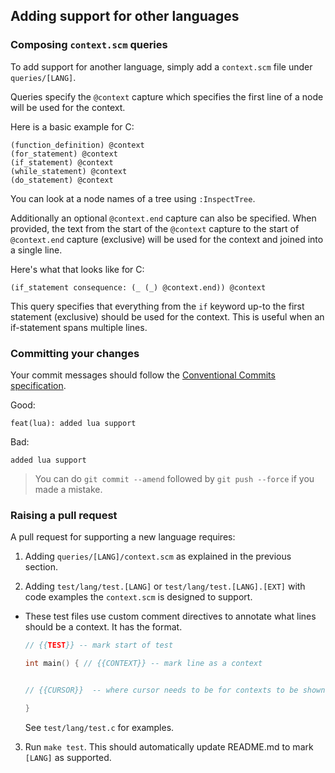 ## Adding support for other languages

### Composing `context.scm` queries

To add support for another language, simply add a `context.scm` file under
`queries/[LANG]`.

Queries specify the `@context` capture which specifies the first line of a node
will be used for the context.

Here is a basic example for C:

```query
(function_definition) @context
(for_statement) @context
(if_statement) @context
(while_statement) @context
(do_statement) @context
```

You can look at a node names of a tree using `:InspectTree`.

Additionally an optional `@context.end` capture can also be specified. When
provided, the text from the start of the `@context` capture to the start of
`@context.end` capture (exclusive) will be used for the context and joined into
a single line.

Here's what that looks like for C:

```query
(if_statement consequence: (_ (_) @context.end)) @context
```

This query specifies that everything from the `if` keyword up-to the first
statement (exclusive) should be used for the context. This is useful when an
if-statement spans multiple lines.

### Committing your changes

Your commit messages should follow the [Conventional Commits specification](https://conventionalcommits.org).

Good:

```
feat(lua): added lua support
```

Bad:

```
added lua support
```

> You can do `git commit --amend` followed by `git push --force` if you made a mistake.

### Raising a pull request

A pull request for supporting a new language requires:

1. Adding `queries/[LANG]/context.scm` as explained in the previous section.

2. Adding `test/lang/test.[LANG]` or `test/lang/test.[LANG].[EXT]` with code examples the `context.scm` is designed to support.
  - These test files use custom comment directives to annotate what lines should be a context. It has the format.

    ```c
    // {{TEST}} -- mark start of test

    int main() { // {{CONTEXT}} -- mark line as a context


    // {{CURSOR}}  -- where cursor needs to be for contexts to be shown.

    }
    ```

    See `test/lang/test.c` for examples.

3. Run `make test`. This should automatically update README.md to mark `[LANG]` as supported.

